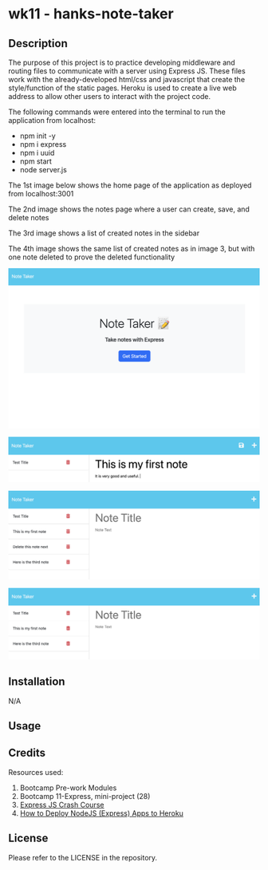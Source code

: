 # wk11 - hanks-note-taker

## Description

The purpose of this project is to practice developing middleware and routing files to communicate with a server using Express JS. These files work with the already-developed html/css and javascript that create the style/function of the static pages. Heroku is used to create a live web address to allow other users to interact with the project code.

The following commands were entered into the terminal to run the application from localhost:
- npm init -y
- npm i express
- npm i uuid
- npm start
- node server.js


The 1st image below shows the home page of the application as deployed from localhost:3001

The 2nd image shows the notes page where a user can create, save, and delete notes

The 3rd image shows a list of created notes in the sidebar

The 4th image shows the same list of created notes as in image 3, but with one note deleted to prove the deleted functionality

![Shows home page from localhost ](./Develop/assets/homepage.png)

![Shows page where user can enter notes](./Develop/assets/createNote.png)

![Shows list of created notes](./Develop/assets/ListOfNotes.png)

![Shows list of created notes with one of the previous notes deleted](./Develop/assets/DeletedNote.png)



## Installation

N/A

## Usage




## Credits

Resources used:
1) Bootcamp Pre-work Modules
2) Bootcamp 11-Express, mini-project (28)
3) [Express JS Crash Course](https://www.youtube.com/watch?v=L72fhGm1tfE)
4) [How to Deploy NodeJS (Express) Apps to Heroku](https://www.youtube.com/watch?v=27GoRa4d15c)



## License

Please refer to the LICENSE in the repository.
